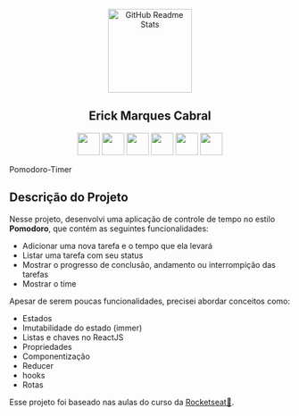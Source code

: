 <p align="center">
 <img heigth="150" Width="150" style="max-width:100%" src="https://raw.githubusercontent.com/MicaelliMedeiros/micaellimedeiros/master/image/computer-illustration.png" align="center" alt="GitHub Readme Stats" />
 <h2 align="center">Erick Marques Cabral</h2>
 <p align="center">
  <img 
       heigth="30"
       Width="40"
       style="max-width:100%"
       src="https://cdn.jsdelivr.net/gh/devicons/devicon/icons/css3/css3-original.svg">
  <img 
       heigth="30" 
       Width="40"
       style="max-width:100%"
       src="https://cdn.jsdelivr.net/gh/devicons/devicon/icons/html5/html5-original.svg">
  <img 
       heigth="30" 
       Width="40"
       style="max-width:100%"
       src="https://cdn.jsdelivr.net/gh/devicons/devicon/icons/nodejs/nodejs-original.svg">
  <img 
       heigth="30" 
       Width="40"
       style="max-width:100%"
       src="https://cdn.jsdelivr.net/gh/devicons/devicon/icons/react/react-original.svg">
  <img 
       heigth="30" 
       Width="40"
       style="max-width:100%"
       src="https://cdn.jsdelivr.net/gh/devicons/devicon/icons/typescript/typescript-original.svg">
  <img 
       heigth="30" 
       Width="40"
       style="max-width:100%"
       src="https://cdn.jsdelivr.net/gh/devicons/devicon/icons/javascript/javascript-original.svg">
  </p>
</p>
 

<p disply=flex>Pomodoro-Timer<p>

## Descrição do Projeto
Nesse projeto, desenvolvi uma aplicação de controle de tempo no estilo **Pomodoro**, que contém as seguintes funcionalidades:

- Adicionar uma nova tarefa e o tempo que ela levará
- Listar uma tarefa com seu status
- Mostrar o progresso de conclusão, andamento ou interrompição das tarefas
- Mostrar o time

Apesar de serem poucas funcionalidades, precisei abordar conceitos como:

- Estados
- Imutabilidade do estado (immer)
- Listas e chaves no ReactJS
- Propriedades
- Componentização
- Reducer
- hooks
- Rotas
    
Esse projeto foi baseado nas aulas do curso da <a href="https://www.rocketseat.com.br/">Rocketseat🔗</a>.
